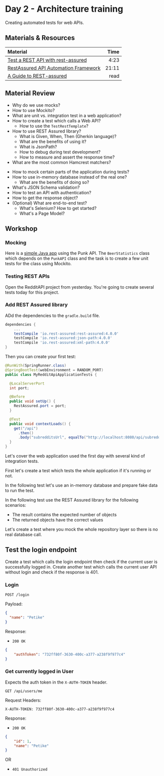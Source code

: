 
# Day 2 - Architecture training

Creating automated tests for web APIs.

## Materials & Resources

| Material                                                                            |  Time |
| :---------------------------------------------------------------------------------- | ----: |
| [Test a REST API with rest-assured](https://www.youtube.com/watch?v=PAyGma2OMFo)    |  4:23 |
| [RestAssured API Automation Framework](https://www.youtube.com/watch?v=AbJrfP4ziIk) | 21:11 |
| [A Guide to REST-assured](https://www.baeldung.com/rest-assured-tutorial)           |  read |

## Material Review

- Why do we use mocks?
- How to use Mockito?
- What are unit vs. integration test in a web application?
- How to create a test which calls a Web API?
  - How to use the `TestRestTemplate`?
- How to use REST Assured library?
  - What is Given, When, Then (Gherkin language)?
  - What are the benefits of using it?
  - What is JsonPath?
  - How to debug during test development?<!--
      You can use `.log().all()`
  -->
  - How to measure and assert the response time?
- What are the most common Hamcrest matchers?
<!--
  - equalTo, hasProperty, empty, hasSize, contains, containsString, nullValue, greaterThan, lessThan
-->
- How to mock certain parts of the application during tests?
- How to use in-memory database instead of the real one?
  - What are the benefits of doing so?
- What's JSON Schema validation?
- How to test an API with authentication?
- How to get the response object?
- (Optional) What are end-to-end test?
  - What's Selenium? How to get started?
  - What's a Page Model?

## Workshop

### Mocking

Here is a [simple Java app](./workshop/mockingpunkapi) using the Punk API. The `BeerStatistics` class which depends on the `PunkAPI` class and the task is to create a few unit tests for the class using Mockito.

### Testing REST APIs

Open the RedditAPI project from yesterday. You're going to create several tests today for this project.

### Add REST Assured library

ADd the dependencies to the `gradle.build` file.

```groovy
dependencies {
    ...
    testCompile 'io.rest-assured:rest-assured:4.0.0'
    testCompile 'io.rest-assured:json-path:4.0.0'
    testCompile 'io.rest-assured:xml-path:4.0.0'
}
```

Then you can create your first test:

```java
@RunWith(SpringRunner.class)
@SpringBootTest(webEnvironment = RANDOM_PORT)
public class MyRedditApiApplicationTests {

  @LocalServerPort
  int port;

  @Before
  public void setUp() {
    RestAssured.port = port;
  }

  @Test
  public void contextLoads() {
    get("/api")
      .then()
      .body("subredditsUrl", equalTo("http://localhost:8080/api/subreddits"));
  }
}
```

Let's cover the web application used the first day with several kind of integration tests.

First let's create a test which tests the whole application if it's running or not.

In the following test let's use an in-memory database and prepare fake data to run the test.

In the following test use the REST Assured library for the following scenarios:

- The result contains the expected number of objects
- The returned objects have the correct values

Let's create a test where you mock the whole repository layer so there is no real database call.

## Test the login endpoint

Create a test which calls the login endpoint then check if the current user is successfully logged in.
Create another test which calls the current user API without login and check if the response is 401.

### Login

`POST /login`

Payload:

```json
{
  "name": "Petike"
}
```

Response:

- `200 OK`

```json
{
    "authToken": "732ff80f-3630-400c-a377-a238f9f977c4"
}
```

### Get currently logged in User

Expects the auth token in the `X-AUTH-TOKEN` header.

`GET /api/users/me`

Request Headers:

`X-AUTH-TOKEN: 732ff80f-3630-400c-a377-a238f9f977c4`

Response:

- `200 OK`

```json
{
    "id": 1,
    "name": "Petike"
}
```

OR

- `401 Unauthorized`
